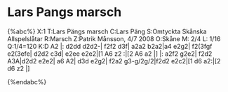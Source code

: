 # Lars Pangs marsch

{%abc%}
X:1
T:Lars Pängs marsch
C:Lars Päng
S:Omtyckta Skånska Allspelslåtar
R:Marsch
Z:Patrik Månsson, 4/7 2008
O:Skåne
M: 2/4
L: 1/16
Q:1/4=120
K:D
A2 |: d2dd d2d2-| f2f2 d3f| a2a2 b2a2|a4 e2g2| f2(3fgf e2(3efe| d2d2 c3d| e2ee e2e2|[1 A6 z2 :|[2 A6 a2 |]
|: a2f2 g2e2| f2d2 A3A|d2d2 e2e2| a6 A2| d3d e2g2| f2a2 g3-g/2g/2|f2d2 e2c2|[1 d6 a2:|[2 d6 z2 |]


{%endabc%}

